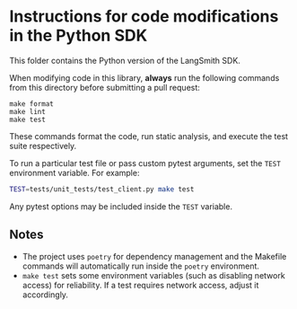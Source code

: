 # Instructions for code modifications in the Python SDK

This folder contains the Python version of the LangSmith SDK.

When modifying code in this library, **always** run the following commands from this directory before submitting a pull request:

```
make format
make lint
make test
```

These commands format the code, run static analysis, and execute the test suite respectively.

To run a particular test file or pass custom pytest arguments, set the `TEST` environment variable. For example:

```bash
TEST=tests/unit_tests/test_client.py make test
```

Any pytest options may be included inside the `TEST` variable.

## Notes
- The project uses `poetry` for dependency management and the Makefile commands will automatically run inside the `poetry` environment.
- `make test` sets some environment variables (such as disabling network access) for reliability. If a test requires network access, adjust it accordingly.

